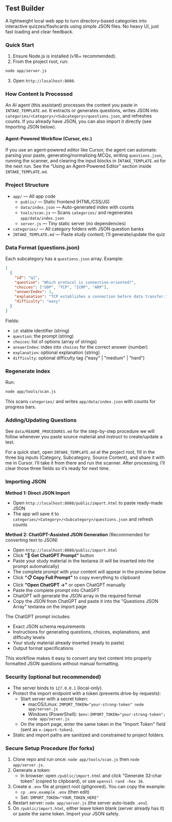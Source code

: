 ## Test Builder

A lightweight local web app to turn directory-based categories into interactive quizzes/flashcards using simple JSON files. No heavy UI, just fast loading and clear feedback.

### Quick Start

1. Ensure Node.js is installed (v16+ recommended).
2. From the project root, run:

```bash
node app/server.js
```

3. Open `http://localhost:8080`.

### How Content Is Processed

An AI agent (this assistant) processes the content you paste in `INTAKE_TEMPLATE.md`. It extracts or generates questions, writes JSON into `categories/<Category>/<Subcategory>/questions.json`, and refreshes counts. If you already have JSON, you can also import it directly (see Importing JSON below).

#### Agent‑Powered Workflow (Cursor, etc.)

If you use an agent‑powered editor like Cursor, the agent can automate: parsing your paste, generating/normalizing MCQs, writing `questions.json`, running the scanner, and clearing the input blocks in `INTAKE_TEMPLATE.md` for the next run. See the “Using an Agent‑Powered Editor” section inside `INTAKE_TEMPLATE.md`.

### Project Structure

- `app/` — All app code
  - `public/` — Static frontend (HTML/CSS/JS)
  - `data/index.json` — Auto-generated index with counts
  - `tools/scan.js` — Scans `categories/` and regenerates `app/data/index.json`
  - `server.js` — Tiny static server (no dependencies)
- `categories/` — All category folders with JSON question banks
- `INTAKE_TEMPLATE.md` — Paste study content; I’ll generate/update the quiz

### Data Format (questions.json)

Each subcategory has a `questions.json` array. Example:

```json
[
  {
    "id": "q1",
    "question": "Which protocol is connection-oriented?",
    "choices": ["UDP", "TCP", "ICMP", "ARP"],
    "answerIndex": 1,
    "explanation": "TCP establishes a connection before data transfer.",
    "difficulty": "easy"
  }
]
```

Fields:
- `id`: stable identifier (string)
- `question`: the prompt (string)
- `choices`: list of options (array of strings)
- `answerIndex`: index into `choices` for the correct answer (number)
- `explanation`: optional explanation (string)
- `difficulty`: optional difficulty tag ("easy" | "medium" | "hard")

### Regenerate Index

Run:
```bash
node app/tools/scan.js
```
This scans `categories/` and writes `app/data/index.json` with counts for progress bars.

### Adding/Updating Questions

See `data/README_PROCEDURES.md` for the step-by-step procedure we will follow whenever you paste source material and instruct to create/update a test.

For a quick start, open `INTAKE_TEMPLATE.md` at the project root, fill in the three big inputs (Category, Subcategory, Source Content), and share it with me in Cursor. I’ll take it from there and run the scanner. After processing, I’ll clear those three fields so it’s ready for next time.

### Importing JSON

**Method 1: Direct JSON Import**
- Open `http://localhost:8080/public/import.html` to paste ready-made JSON
- The app will save it to `categories/<Category>/<Subcategory>/questions.json` and refresh counts

**Method 2: ChatGPT-Assisted JSON Generation** (Recommended for converting text to JSON)
- Open `http://localhost:8080/public/import.html`
- Click **"💬 Get ChatGPT Prompt"** button
- Paste your study material in the textarea (it will be inserted into the prompt automatically)
- The complete prompt with your content will appear in the preview below
- Click **"📋 Copy Full Prompt"** to copy everything to clipboard
- Click **"Open ChatGPT →"** or open ChatGPT manually
- Paste the complete prompt into ChatGPT
- ChatGPT will generate the JSON array in the required format
- Copy the JSON from ChatGPT and paste it into the "Questions JSON Array" textarea on the import page

The ChatGPT prompt includes:
- Exact JSON schema requirements
- Instructions for generating questions, choices, explanations, and difficulty levels
- Your study material already inserted (ready to paste)
- Output format specifications

This workflow makes it easy to convert any text content into properly formatted JSON questions without manual formatting.

### Security (optional but recommended)

- The server binds to `127.0.0.1` (local-only).
- Protect the import endpoint with a token (prevents drive-by requests):
  - Start server with a secret token:
    - macOS/Linux: `IMPORT_TOKEN="your-strong-token" node app/server.js`
    - Windows (PowerShell): `$env:IMPORT_TOKEN="your-strong-token"; node app/server.js`
  - On the import page, enter the same token in the "Import Token" field (sent as `x-import-token`).
- Static and import paths are sanitized and constrained to project folders.

### Secure Setup Procedure (for forks)

1. Clone repo and run once: `node app/tools/scan.js` then `node app/server.js`.
2. Generate a token:
   - In browser: open `/public/import.html` and click "Generate 32‑char token" (copied to clipboard), or use `openssl rand -hex 16`.
3. Create a `.env` file at project root (gitignored). You can copy the example:
   - `cp .env.example .env` (then edit)
   - Set: `IMPORT_TOKEN="YOUR_TOKEN_HERE"`
4. Restart server: `node app/server.js` (the server auto-loads `.env`).
5. On `/public/import.html`, either leave token blank (server already has it) or paste the same token. Import your JSON safely.


